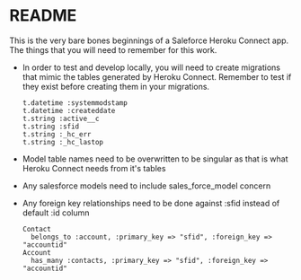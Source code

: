 README
==================
This is the very bare bones beginnings of a Saleforce Heroku Connect app.
The things that you will need to remember for this work.

* In order to test and develop locally, you will need to create migrations that mimic the tables generated by Heroku 
Connect. Remember to test if they exist before creating them in your migrations.

    ```
    t.datetime :systemmodstamp
    t.datetime :createddate
    t.string :active__c
    t.string :sfid
    t.string :_hc_err
    t.string :_hc_lastop
    ```

* Model table names need to be overwritten to be singular as that is what Heroku Connect needs from it's tables

* Any salesforce models need to include sales_force_model concern
 
* Any foreign key relationships need to be done against :sfid instead of default :id column

    
    ```
    Contact
      belongs_to :account, :primary_key => "sfid", :foreign_key => "accountid"
    Account
      has_many :contacts, :primary_key => "sfid", :foreign_key => "accountid"
    ```
    
